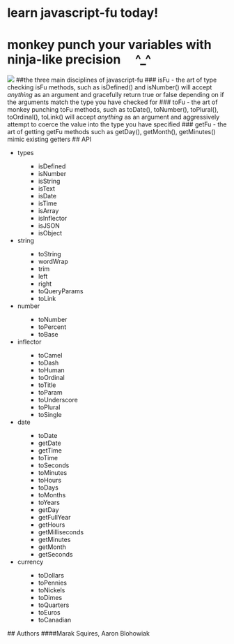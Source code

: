 #  learn javascript-fu today!
#  monkey punch your variables with ninja-like precision &nbsp;&nbsp;&nbsp; ^_^
<img src = "http://imgur.com/32UFx.jpg" border = "0">
##the three main disciplines of javascript-fu
### isFu - the art of type checking
isFu methods, such as isDefined() and isNumber() will accept <em>anything</em> as an argument and gracefully return true or false depending on if the arguments match the type you have checked for
### toFu - the art of monkey punching
toFu methods, such as toDate(), toNumber(), toPlural(), toOrdinal(), toLink() will accept <em>anything</em> as an argument and aggressively attempt to coerce the value into the type you have specified 
### getFu - the art of getting
getFu methods such as getDay(), getMonth(), getMinutes() mimic existing getters
## API
<ul><li>types<ul><ul><li>isDefined<ul></ul></li><li>isNumber<ul></ul></li><li>isString<ul></ul></li><li>isText<ul></ul></li><li>isDate<ul></ul></li><li>isTime<ul></ul></li><li>isArray<ul></ul></li><li>isInflector<ul></ul></li><li>isJSON<ul></ul></li><li>isObject<ul></ul></li></ul></ul></li><li>string<ul><ul><li>toString<ul></ul></li><li>wordWrap<ul></ul></li><li>trim<ul></ul></li><li>left<ul></ul></li><li>right<ul></ul></li><li>toQueryParams<ul></ul></li><li>toLink<ul></ul></li></ul></ul></li><li>number<ul><ul><li>toNumber<ul></ul></li><li>toPercent<ul></ul></li><li>toBase<ul></ul></li></ul></ul></li><li>inflector<ul><ul><li>toCamel<ul></ul></li><li>toDash<ul></ul></li><li>toHuman<ul></ul></li><li>toOrdinal<ul></ul></li><li>toTitle<ul></ul></li><li>toParam<ul></ul></li><li>toUnderscore<ul></ul></li><li>toPlural<ul></ul></li><li>toSingle<ul></ul></li></ul></ul></li><li>date<ul><ul><li>toDate<ul></ul></li><li>getDate<ul></ul></li><li>getTime<ul></ul></li><li>toTime<ul></ul></li><li>toSeconds<ul></ul></li><li>toMinutes<ul></ul></li><li>toHours<ul></ul></li><li>toDays<ul></ul></li><li>toMonths<ul></ul></li><li>toYears<ul></ul></li><li>getDay<ul></ul></li><li>getFullYear<ul></ul></li><li>getHours<ul></ul></li><li>getMilliseconds<ul></ul></li><li>getMinutes<ul></ul></li><li>getMonth<ul></ul></li><li>getSeconds<ul></ul></li></ul></ul></li><li>currency<ul><ul><li>toDollars<ul></ul></li><li>toPennies<ul></ul></li><li>toNickels<ul></ul></li><li>toDimes<ul></ul></li><li>toQuarters<ul></ul></li><li>toEuros<ul></ul></li><li>toCanadian<ul></ul></li></ul></ul></li></ul>
## Authors
####Marak Squires, Aaron Blohowiak